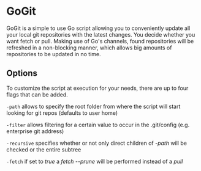 # GoGit
GoGit is a simple to use Go script allowing you to conveniently update all your local git repositories with the latest changes. You decide whether you want fetch or pull. Making use of Go's channels, found repositories will be refreshed in a non-blocking manner, which allows big amounts of repositories to be updated in no time.

## Options
To customize the script at execution for your needs, there are up to four flags that can be added.

`-path` allows to specify the root folder from where the script will start looking for git repos (defaults to user home)

`-filter` allows filtering for a certain value to occur in the .git/config (e.g. enterprise git address)

`-recursive` specifies whether or not only direct children of _-path_ will be checked or the entire subtree

`-fetch` if set to _true_ a _fetch --prune_ will be performed instead of a _pull_
